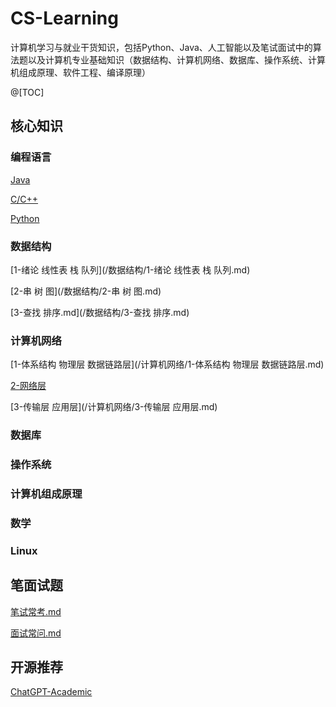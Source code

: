 # CS-Learning
计算机学习与就业干货知识，包括Python、Java、人工智能以及笔试面试中的算法题以及计算机专业基础知识（数据结构、计算机网络、数据库、操作系统、计算机组成原理、软件工程、编译原理）

@[TOC]


## 核心知识

### 编程语言

[Java](/编程语言/java.md)

[C/C++](/编程语言/C.md)

[Python](/编程语言/python.md)

### 数据结构

[1-绪论 线性表 栈 队列](/数据结构/1-绪论 线性表 栈 队列.md)

[2-串 树 图](/数据结构/2-串 树 图.md)

[3-查找 排序.md](/数据结构/3-查找 排序.md)

### 计算机网络

[1-体系结构 物理层 数据链路层](/计算机网络/1-体系结构 物理层 数据链路层.md)

[2-网络层](/计算机网络/2-网络层.md)

[3-传输层 应用层](/计算机网络/3-传输层 应用层.md)

### 数据库



### 操作系统

### 计算机组成原理

### 数学

### Linux

## 笔面试题

[笔试常考.md](/笔面试题/笔试常考.md)

[面试常问.md](/笔面试题/面试常问.md)

## 开源推荐
[ChatGPT-Academic](https://github.com/binary-husky/chatgpt_academic)
